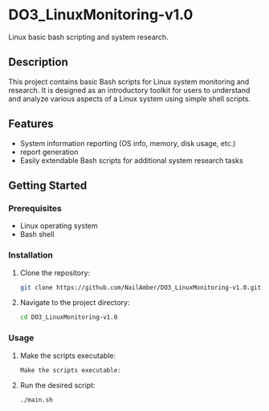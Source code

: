 # DO3_LinuxMonitoring-v1.0
Linux basic bash scripting and system research.

## Description

This project contains basic Bash scripts for Linux system monitoring and research. It is designed as an introductory toolkit for users to understand and analyze various aspects of a Linux system using simple shell scripts.

## Features

- System information reporting (OS info, memory, disk usage, etc.)
- report generation
- Easily extendable Bash scripts for additional system research tasks

## Getting Started

### Prerequisites

- Linux operating system
- Bash shell

### Installation
1. Clone the repository:
   ```sh
   git clone https://github.com/NailAmber/DO3_LinuxMonitoring-v1.0.git
   ```
2. Navigate to the project directory:
   ```sh
   cd DO3_LinuxMonitoring-v1.0
   ```
### Usage
1. Make the scripts executable:
   ```sh
   Make the scripts executable:
   ```
2. Run the desired script:
   ```sh
   ./main.sh
   ```
